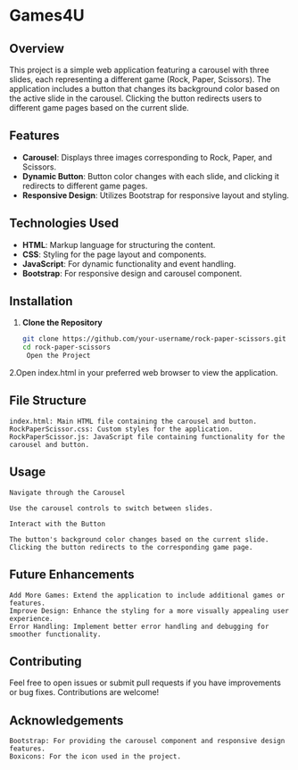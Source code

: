 # Games4U
## Overview

This project is a simple web application featuring a carousel with three slides, each representing a different game (Rock, Paper, Scissors). The application includes a button that changes its background color based on the active slide in the carousel. Clicking the button redirects users to different game pages based on the current slide.

## Features

- **Carousel**: Displays three images corresponding to Rock, Paper, and Scissors.
- **Dynamic Button**: Button color changes with each slide, and clicking it redirects to different game pages.
- **Responsive Design**: Utilizes Bootstrap for responsive layout and styling.

## Technologies Used

- **HTML**: Markup language for structuring the content.
- **CSS**: Styling for the page layout and components.
- **JavaScript**: For dynamic functionality and event handling.
- **Bootstrap**: For responsive design and carousel component.

## Installation

1. **Clone the Repository**

   ```bash
   git clone https://github.com/your-username/rock-paper-scissors.git
   cd rock-paper-scissors
    Open the Project

2.Open index.html in your preferred web browser to view the application.

## File Structure

    index.html: Main HTML file containing the carousel and button.
    RockPaperScissor.css: Custom styles for the application.
    RockPaperScissor.js: JavaScript file containing functionality for the carousel and button.

## Usage

    Navigate through the Carousel

    Use the carousel controls to switch between slides.

    Interact with the Button

    The button's background color changes based on the current slide. Clicking the button redirects to the corresponding game page.
## Future Enhancements

    Add More Games: Extend the application to include additional games or features.
    Improve Design: Enhance the styling for a more visually appealing user experience.
    Error Handling: Implement better error handling and debugging for smoother functionality.

## Contributing

Feel free to open issues or submit pull requests if you have improvements or bug fixes. Contributions are welcome!
## Acknowledgements

    Bootstrap: For providing the carousel component and responsive design features.
    Boxicons: For the icon used in the project.

